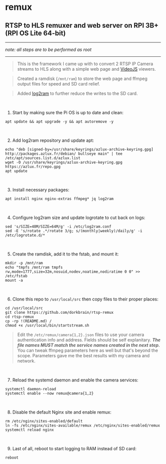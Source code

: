 # remux
## RTSP to HLS remuxer and web server on RPI 3B+ (RPI OS Lite 64-bit)

---

*note: all steps are to be performed as root*

---

>This is the framework I came up with to convert 2 RTSP IP Camera streams to HLS along with a simple web page and [VideoJS](https://github.com/videojs/video.js) viewers.

>Created a ramdisk (`/mnt/ram`) to store the web page and ffmpeg output files for speed and SD card relief.

>Added [log2ram](https://github.com/azlux/log2ram) to further reduce the writes to the SD card.

<br/>

1) Start by making sure the Pi OS is up to date and clean:
```
apt update && apt upgrade -y && apt autoremove -y
```

<br/>

2) Add log2ram repository and update apt:
```
echo "deb [signed-by=/usr/share/keyrings/azlux-archive-keyring.gpg] http://packages.azlux.fr/debian/ bullseye main" | tee /etc/apt/sources.list.d/azlux.list
wget -O /usr/share/keyrings/azlux-archive-keyring.gpg  https://azlux.fr/repo.gpg
apt update
```

<br/>

3) Install necessary packages:
```
apt install nginx nginx-extras ffmpeg* jq log2ram
```

<br/>

4) Configure log2ram size and update logrotate to cut back on logs:
```
sed 's/SIZE=40M/SIZE=64M/g' -i /etc/log2ram.conf
sed -E 's/rotate .*/rotate 3/g; s/(monthly|weekly)/daily/g' -i /etc/logrotate.d/*
```

<br/>

5) Create the ramdisk, add it to the fstab, and mount it:
```
mkdir -p /mnt/ram
echo "tmpfs /mnt/ram tmpfs rw,mode=1777,size=32m,nosuid,nodev,noatime,nodiratime 0 0" >> /etc/fstab
mount -a
```

<br/>

6) Clone this repo to `/usr/local/src` then copy files to their proper places:
```
cd /usr/local/src
git clone https://github.com/dorkbrain/rtsp-remux
cd rtsp-remux
cp -rp !(README.md) /
chmod +x /usr/local/bin/startstream.sh
```

> Edit the `/etc/remux/camera{1,2}.json` files to use your camera authentication info and address.  Fields should be self explanitary.  ***The file names MUST match the service names created in the next step.***  You can tweak ffmpeg parameters here as well but that's beyond the scope.  Parameters gave me the best results with my camera and network.

<br/>

7) Reload the systemd daemon and enable the camera services:
```
systemctl daemon-reload
systemctl enable --now remux@camera{1,2}
```

<br/>

8) Disable the default Nginx site and enable remux:
```
rm /etc/nginx/sites-enabled/default
ln -fs /etc/nginx/sites-available/remux /etc/nginx/sites-enabled/remux
systemctl reload nginx
```

<br/>

9) Last of all, reboot to start logging to RAM instead of SD card:
```
reboot
```